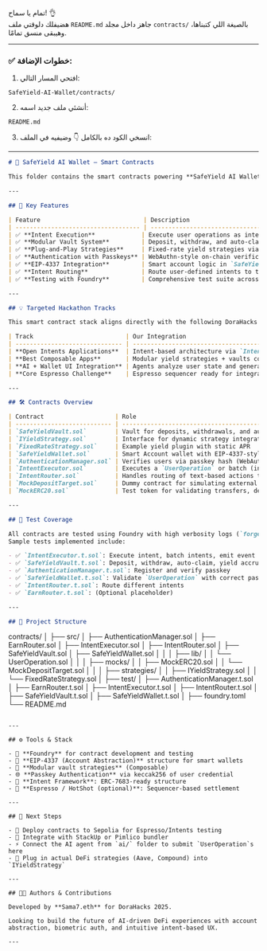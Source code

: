 تمام يا سماح! 👌  
هضيفلك دلوقتي ملف `README.md` جاهز داخل مجلد `contracts/` بالصيغة اللي كتبناها، وهيبقى منسق تمامًا.

---

### ✅ خطوات الإضافة:

1. افتحي المسار التالي:

```
SafeYield-AI-Wallet/contracts/
```

2. أنشئي ملف جديد اسمه:

```
README.md
```

3. انسخي الكود ده بالكامل 👇 وضيفيه في الملف:

---

```markdown
# 🧠 SafeYield AI Wallet – Smart Contracts

This folder contains the smart contracts powering **SafeYield AI Wallet** – an EIP-4337-compatible smart account system that enables intent-based DeFi execution with biometric authentication, AI-driven investment recommendations, and cross-chain yield strategies.

---

## 🎯 Key Features

| Feature                             | Description                                                                |
| ----------------------------------- | -------------------------------------------------------------------------- |
| ✅ **Intent Execution**             | Execute user operations as intents via `IntentExecutor.sol`                |
| ✅ **Modular Vault System**         | Deposit, withdraw, and auto-claim yield via `SafeYieldVault.sol`           |
| ✅ **Plug-and-Play Strategies**     | Fixed-rate yield strategies via `IYieldStrategy` interface                 |
| ✅ **Authentication with Passkeys** | WebAuthn-style on-chain verification via `AuthenticationManager.sol`       |
| ✅ **EIP-4337 Integration**         | Smart account logic in `SafeYieldWallet.sol` mimicking EntryPoint behavior |
| ✅ **Intent Routing**               | Route user-defined intents to target protocols via `IntentRouter.sol`      |
| ✅ **Testing with Foundry**         | Comprehensive test suite across all contracts                              |

---

## 💡 Targeted Hackathon Tracks

This smart contract stack aligns directly with the following DoraHacks tracks:

| Track                          | Our Integration                                                                              |
| ------------------------------ | -------------------------------------------------------------------------------------------- |
| **Open Intents Applications**  | Intent-based architecture via `IntentExecutor.sol`, `IntentRouter.sol` + `UserOperation.sol` |
| **Best Composable Apps**       | Modular yield strategies + vaults compatible with Aave, Compound (future-ready)              |
| **AI + Wallet UI Integration** | Agents analyze user state and generate `UserOperation` for execution                         |
| **Core Espresso Challenge**    | Espresso sequencer ready for integration with intent settlement                              |

---

## 🛠️ Contracts Overview

| Contract                    | Role                                                            |
| --------------------------- | --------------------------------------------------------------- |
| `SafeYieldVault.sol`        | Vault for deposits, withdrawals, and auto-claiming yield        |
| `IYieldStrategy.sol`        | Interface for dynamic strategy integration                      |
| `FixedRateStrategy.sol`     | Example yield plugin with static APR                            |
| `SafeYieldWallet.sol`       | Smart Account wallet with EIP-4337-style validation + execution |
| `AuthenticationManager.sol` | Verifies users via passkey hash (WebAuthn-like auth)            |
| `IntentExecutor.sol`        | Executes a `UserOperation` or batch (intents)                   |
| `IntentRouter.sol`          | Handles routing of text-based actions to proper contracts       |
| `MockDepositTarget.sol`     | Dummy contract for simulating external target calls             |
| `MockERC20.sol`             | Test token for validating transfers, deposits, and balances     |

---

## 🔬 Test Coverage

All contracts are tested using Foundry with high verbosity logs (`forge test -vvvv`).  
Sample tests implemented include:

- ✅ `IntentExecutor.t.sol`: Execute intent, batch intents, emit event
- ✅ `SafeYieldVault.t.sol`: Deposit, withdraw, auto-claim, yield accrual
- ✅ `AuthenticationManager.t.sol`: Register and verify passkey
- ✅ `SafeYieldWallet.t.sol`: Validate `UserOperation` with correct passkey
- ✅ `IntentRouter.t.sol`: Route different intents
- ✅ `EarnRouter.t.sol`: (Optional placeholder)

---

## 📂 Project Structure
```

contracts/
│
├── src/
│ ├── AuthenticationManager.sol
│ ├── EarnRouter.sol
│ ├── IntentExecutor.sol
│ ├── IntentRouter.sol
│ ├── SafeYieldVault.sol
│ ├── SafeYieldWallet.sol
│ │
│ ├── lib/
│ │ └── UserOperation.sol
│ │
│ ├── mocks/
│ │ ├── MockERC20.sol
│ │ └── MockDepositTarget.sol
│ │
│ ├── strategies/
│ │ ├── IYieldStrategy.sol
│ │ └── FixedRateStrategy.sol
│
├── test/
│ ├── AuthenticationManager.t.sol
│ ├── EarnRouter.t.sol
│ ├── IntentExecutor.t.sol
│ ├── IntentRouter.t.sol
│ ├── SafeYieldVault.t.sol
│ ├── SafeYieldWallet.t.sol
│
├── foundry.toml
└── README.md

```

---

## ⚙️ Tools & Stack

- 🧱 **Foundry** for contract development and testing
- 🧠 **EIP-4337 (Account Abstraction)** structure for smart wallets
- 🧬 **Modular vault strategies** (Composable)
- 🌐 **Passkey Authentication** via keccak256 of user credential
- 🔁 **Intent Framework**: ERC-7683-ready structure
- 🔗 **Espresso / HotShot (optional)**: Sequencer-based settlement

---

## 📢 Next Steps

- 🔄 Deploy contracts to Sepolia for Espresso/Intents testing
- 🧪 Integrate with StackUp or Pimlico bundler
- ⚡ Connect the AI agent from `ai/` folder to submit `UserOperation`s here
- 🌉 Plug in actual DeFi strategies (Aave, Compound) into `IYieldStrategy`

---

## 👨‍🔬 Authors & Contributions

Developed by **Sama7.eth** for DoraHacks 2025.

Looking to build the future of AI-driven DeFi experiences with account abstraction, biometric auth, and intuitive intent-based UX.

---

```
